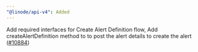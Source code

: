 ```yaml
---
"@linode/api-v4": Added
---
```


Add required interfaces for Create Alert Definition flow, Add createAlertDefinition method to to post the alert details to create the alert  ([#10884](https://github.com/linode/manager/pull/10884))
